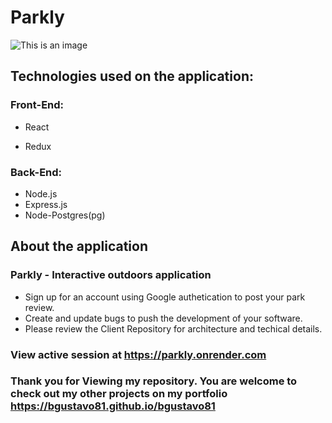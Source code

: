 # Parkly

![This is an image](https://my-foto-bucket-123.s3.us-east-2.amazonaws.com/github/parkly-app-diagram.png)

## Technologies used on the application:
### Front-End:
- React
* Redux

### Back-End:
* Node.js
* Express.js
* Node-Postgres(pg)

## About the application
### Parkly - Interactive outdoors application
* Sign up for an account using Google authetication to post your park review.
* Create and update bugs to push the development of your software.
* Please review the Client Repository for architecture and techical details.

### View active session at https://parkly.onrender.com

### Thank you for Viewing my repository. You are welcome to check out my other projects on my portfolio https://bgustavo81.github.io/bgustavo81
